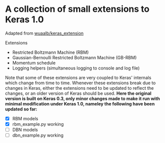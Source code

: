 # A collection of small extensions to Keras 1.0

Adapted from [wuaalb/keras_extension](https://github.com/wuaalb/keras_extensions)

Extensions

- Restricted Boltzmann Machine (RBM)
- Gaussian-Bernoulli Restricted Boltzmann Machine (GB-RBM)
- Momentum schedule
- Logging helpers (simultaneous logging to console and log file)

Note that some of these extensions are very coupled to Keras' internals which change from time to time. Whenever these extensions break due to changes in Keras, either the extensions need to be updated to reflect the changes, or an older version of Keras should be used. 
**Here the original version is built on Keras 0.3, only minor changes made to make it run with minimal modification under Keras 1.0, nameley the following have been updated so far:**

- [x] RBM models
- [x] rbm_example.py working
- [ ] DBN models
- [ ] dbn_example.py working

